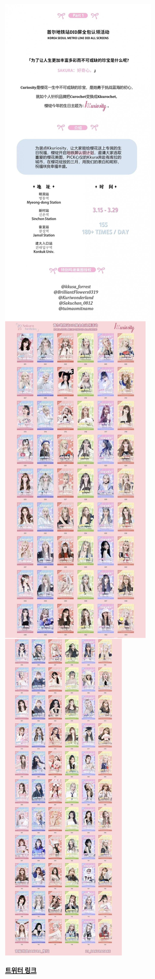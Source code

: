 <img src="/assets/1741095433.jpg"/>
<img src="/assets/1741095433 (1).jpg"/>
<img src="/assets/1741095433 (2).jpg"/>

## [트위터 링크](https://x.com/39_sakurasake/status/1893466301110054970?t=CZU8SDa4H1WwK8na6Ghf8w&s=19)